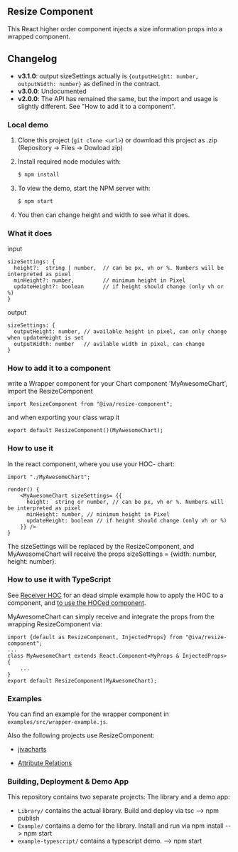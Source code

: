 ## Resize Component

This React higher order component injects a size information props into a wrapped component.

## Changelog

* **v3.1.0**: output sizeSettings actually is `{outputHeight: number, outputWidth: number}` as defined in the contract.
* **v3.0.0**: Undocumented
* **v2.0.0**: The API has remained the same, but the import and usage is slightly different. See "How to add it to a component".


### Local demo

1. Clone this project (```git clone <url>```) or download this project as .zip (Repository -> Files -> Dowload zip)
2. Install required node modules with:

    ```bash
    $ npm install
    ```

3. To view the demo, start the NPM server with:

    ```bash
    $ npm start
    ```

4. You then can change height and width to see what it does.

### What it does

input

    sizeSettings: {
      height?:  string | number,  // can be px, vh or %. Numbers will be interpreted as pixel
      minHeight?: number,         // minimum height in Pixel
      updateHeight?: boolean      // if height should change (only vh or %)
    }

output

    sizeSettings: {
      outputHeight: number, // available height in pixel, can only change when updateHeight is set
      outputWidth: number   // avilable width in pixel, can change
    }


### How to add it to a component

write a Wrapper component for your Chart component 'MyAwesomeChart', import the ResizeComponent

    import ResizeComponent from "@iva/resize-component";


and when exporting your class wrap it

    export default ResizeComponent()(MyAwesomeChart);


### How to use it

In the react component, where you use your HOC- chart:

    import "./MyAwesomeChart";

    render() {
        <MyAwesomeChart sizeSettings= {{
          height:  string or number, // can be px, vh or %. Numbers will be interpreted as pixel
          minHeight: number, // minimum height in Pixel
          updateHeight: boolean // if height should change (only vh or %)
        }} />
    }

The sizeSettings will be replaced by the ResizeComponent, and MyAwesomeChart will receive the props sizeSettings = {width: number, height: number}.

### How to use it with TypeScript

See [Receiver HOC](example-typescript/src/SizeReceiverComponent.tsx) for an dead simple example how to apply the HOC to a component, and [to use the HOCed component](example-typescript/src/App.tsx).

MyAwesomeChart can simply receive and integrate the props from the wrapping ResizeComponent via: 

    import {default as ResizeComponent, InjectedProps} from "@iva/resize-component";
    ...
    class MyAwesomeChart extends React.Component<MyProps & InjectedProps> {
        ...
    }
    export default ResizeComponent(MyAwesomeChart);


### Examples

You can find an example for the wrapper component in ```examples/src/wrapper-example.js```.

Also the following projects use ResizeComponent:

* [jivacharts][1]
* [Attribute Relations][2]

  [1]: https://iva-git.igd.fraunhofer.de/jburmeis/JivaChartsJS
  [2]: https://iva-git.igd.fraunhofer.de/jburmeis/AttributeRelations


### Building, Deployment & Demo App
This repository contains two separate projects: The library and a demo app:
* `Library/` contains the actual library. Build and deploy via tsc --> npm publish
* `Example/` contains a demo for the library. Install and run via npm install --> npm start
* `example-typescript/` contains a typescript demo. --> npm start


